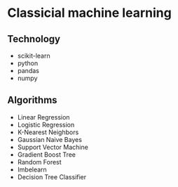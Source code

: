 # Classicial machine learning 

## Technology

- scikit-learn
- python
- pandas
- numpy

## Algorithms

- Linear Regression
- Logistic Regression
- K-Nearest Neighbors
- Gaussian Naive Bayes
- Support Vector Machine
- Gradient Boost Tree
- Random Forest
- Imbelearn
- Decision Tree Classifier
